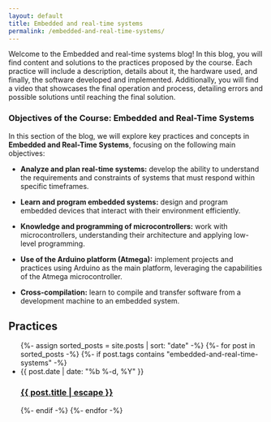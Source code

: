 ```yaml
---
layout: default
title: Embedded and real-time systems
permalink: /embedded-and-real-time-systems/
---
```

Welcome to the Embedded and real-time systems blog! In this blog, you will find content and solutions to the practices proposed by the course. Each practice will include a description, details about it, the hardware used, and finally, the software developed and implemented. Additionally, you will find a video that showcases the final operation and process, detailing errors and possible solutions until reaching the final solution.

### **Objectives of the Course: Embedded and Real-Time Systems**  

In this section of the blog, we will explore key practices and concepts in **Embedded and Real-Time Systems**, focusing on the following main objectives:

- **Analyze and plan real-time systems:** develop the ability to understand the requirements and constraints of systems that must respond within specific timeframes.

- **Learn and program embedded systems:** design and program embedded devices that interact with their environment efficiently. 

- **Knowledge and programming of microcontrollers:** work with microcontrollers, understanding their architecture and applying low-level programming. 

- **Use of the Arduino platform (Atmega):** implement projects and practices using Arduino as the main platform, leveraging the capabilities of the Atmega microcontroller. 

- **Cross-compilation:** learn to compile and transfer software from a development machine to an embedded system.

## Practices

<ul>
  {%- assign sorted_posts = site.posts | sort: "date" -%}
  {%- for post in sorted_posts -%}
    {%- if post.tags contains "embedded-and-real-time-systems" -%}
      <li>
        <span class="post-meta">{{ post.date | date: "%b %-d, %Y" }}</span>
        <h3>
          <a class="post-link" href="{{ post.url | relative_url }}">
            {{ post.title | escape }}
          </a>
        </h3>
      </li>
    {%- endif -%}
  {%- endfor -%}
</ul>


